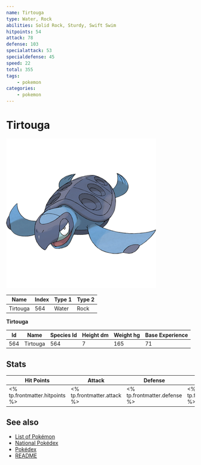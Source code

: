 ```yaml
---
name: Tirtouga
type: Water, Rock
abilities: Solid Rock, Sturdy, Swift Swim
hitpoints: 54
attack: 78
defense: 103
specialattack: 53
specialdefense: 45
speed: 22
total: 355
tags:
    - pokemon
categories:
    - pokemon
---
```


# Tirtouga


![Tirtouga](images/564.png)

| **Name** | **Index** | **Type 1** | **Type 2** |
|----|----|----|----|
| Tirtouga | 564 | Water | Rock  |

**Tirtouga** 




| **Id** | **Name** | **Species Id** | **Height dm** | **Weight hg** | **Base Experience** |
|--------|----------|----------------|------------|------------|---------------------|
| 564 | Tirtouga | 564 | 7 | 165 | 71 |



## Stats

| **Hit Points** | **Attack** | **Defense** | **Special Attack** | **Special Defense** | **Speed** | **Total** |
|----------------|------------|-------------|--------------------|---------------------|-----------|-----------|
| <% tp.frontmatter.hitpoints %> | <% tp.frontmatter.attack %> | <% tp.frontmatter.defense %> | <% tp.frontmatter.specialattack %> | <% tp.frontmatter.specialdefense %> | <% tp.frontmatter.speed %> | <% tp.frontmatter.total %> |

## See also

- [List of Pokémon](../pokemon.md)
- [National Pokédex](../national_pokedex.md)
- [Pokédex](../pokedex.md)
- [README](../README.md)
